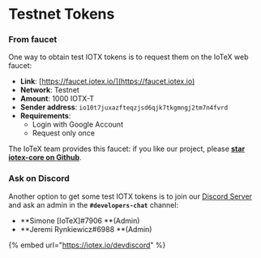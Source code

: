 # Testnet Tokens

### From faucet

One way to obtain test IOTX tokens is to request them on the IoTeX web faucet:

* **Link**: [https://faucet.iotex.io/](https://faucet.iotex.io)
* **Network**: Testnet
* **Amount**: 1000 IOTX-T
* **Sender address**: `io10t7juxazfteqzjsd6qjk7tkgmngj2tm7n4fvrd`
* **Requirements**:
  * Login with Google Account
  * Request only once

The IoTeX team provides this faucet: if you like our project, please [**star iotex-core on Github**](https://github.com/iotexproject/iotex-core).

### Ask on Discord

Another option to get some test IOTX tokens is to join our [Discord Server](https://iotex.io/devdiscord) and ask an admin in the **`#developers-chat`** channel:

* **Simone \[IoTeX]#7906 **(Admin)
* **Jeremi Rynkiewicz#6988 **(Admin)

{% embed url="https://iotex.io/devdiscord" %}
